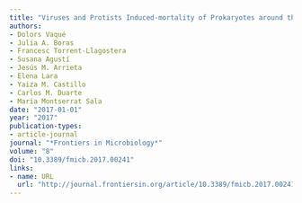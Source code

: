 ```yaml
---
title: "Viruses and Protists Induced-mortality of Prokaryotes around the Antarctic Peninsula during the Austral Summer"
authors:
- Dolors Vaqué
- Julia A. Boras
- Francesc Torrent-Llagostera
- Susana Agustí
- Jesús M. Arrieta
- Elena Lara
- Yaiza M. Castillo
- Carlos M. Duarte
- Maria Montserrat Sala
date: "2017-01-01"
year: "2017"
publication-types:
- article-journal
journal: "*Frontiers in Microbiology*"
volume: "8"
doi: "10.3389/fmicb.2017.00241"
links:
- name: URL
  url: "http://journal.frontiersin.org/article/10.3389/fmicb.2017.00241/full"
---
```

